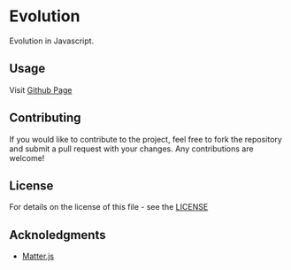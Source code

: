 # Evolution

Evolution in Javascript.

## Usage

Visit [Github Page](https://shelltux.github.io/Evolution.js/)

## Contributing

If you would like to contribute to the project, feel free to fork the repository
and submit a pull request with your changes. Any contributions are welcome!

## License

For details on the license of this file - see the [LICENSE](LICENSE)

## Acknoledgments

- [Matter.js](http://brm.io/matter-js/)
